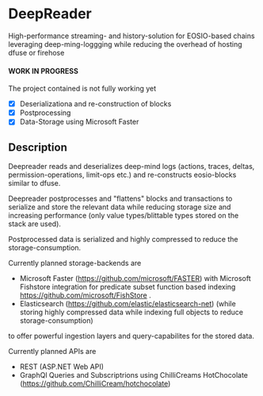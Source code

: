 # DeepReader
High-performance streaming- and history-solution for EOSIO-based chains leveraging deep-ming-loggging while reducing the overhead of hosting dfuse or firehose

#### WORK IN PROGRESS
The project contained is not fully working yet
 - [x] Deserializationa and re-construction of blocks 
 - [x] Postprocessing
 - [x] Data-Storage using Microsoft Faster 

## Description
Deepreader reads and deserializes deep-mind logs (actions, traces, deltas, permission-operations, limit-ops etc.) and re-constructs eosio-blocks similar to dfuse.

Deepreader postprocesses and "flattens" blocks and transactions to serialize and store the relevant data while reducing storage size and increasing performance (only value types/blittable types stored on the stack are used). 

Postprocessed data is serialized and highly compressed to reduce the storage-consumption.

Currently planned storage-backends are 

 - Microsoft Faster (https://github.com/microsoft/FASTER) with Microsoft Fishstore integration for predicate subset function based indexing https://github.com/microsoft/FishStore . 
 - Elasticsearch (https://github.com/elastic/elasticsearch-net) (while storing highly compressed data while indexing full objects to reduce storage-consumption)

to offer powerful ingestion layers and query-capabilites for the stored data.

Currently planned APIs are

 - REST (ASP.NET Web API)
 - GraphQl Queries and Subscriptrions using ChilliCreams HotChocolate (https://github.com/ChilliCream/hotchocolate) 
